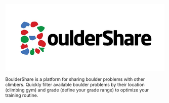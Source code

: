 
![BoulderShare](media/banner.jpg)


BoulderShare is a platform for sharing boulder problems with other climbers. Quickly filter available boulder problems by their location (climbing gym) and grade (define your grade range) to optimize your training routine.

